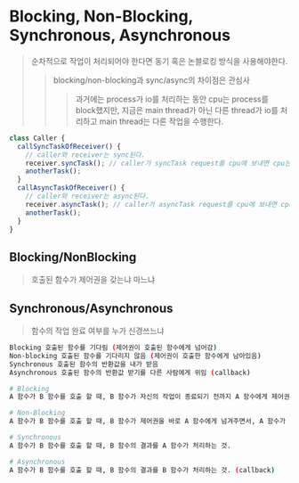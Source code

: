 # Blocking, Non-Blocking, Synchronous, Asynchronous

> 순차적으로 작업이 처리되어야 한다면 동기 혹은 논블로킹 방식을 사용해야한다.
>
> > blocking/non-blocking과 sync/async의 차이점은 관심사
> >
> > > 과거에는 process가 io를 처리하는 동안 cpu는 process를 block했지만, 지금은 main thread가 아닌 다른 thread가 io를 처리하고 main thread는 다른 작업을 수행한다.

```js
class Caller {
  callSyncTaskOfReceiver() {
    // caller와 receiver는 sync된다.
    receiver.syncTask(); // caller가 syncTask request를 cpu에 보내면 cpu는 syncTask를 실행, caller를 block
    anotherTask();
  }
  callAsyncTaskOfReceiver() {
    // caller와 receiver는 async된다.
    receiver.asyncTask(); // caller가 asyncTask request를 cpu에 보내면 cpu는 asyncTask를 실행, caller를 block하지 않고 다른 작업을 수행
    anotherTask();
  }
}
```

## Blocking/NonBlocking

> 호출된 함수가 제어권을 갖는냐 마느냐

## Synchronous/Asynchronous

> 함수의 작업 완료 여부를 누가 신경쓰느냐

```sh
Blocking 호출된 함수를 기다림 (제어권이 호출된 함수에게 넘어감)
Non-blocking 호출된 함수를 기다리지 않음 (제어권이 호출한 함수에게 남아있음)
Synchronous 호출된 함수의 반환값을 내가 받음
Asynchronous 호출된 함수의 반환값 받기를 다른 사람에게 위임 (callback)

# Blocking
A 함수가 B 함수를 호출 할 때, B 함수가 자신의 작업이 종료되기 전까지 A 함수에게 제어권을 돌려주지 않는 것

# Non-Blocking
A 함수가 B 함수를 호출 할 때, B 함수가 제어권을 바로 A 함수에게 넘겨주면서, A 함수가 다른 일을 할 수 있도록 하는 것.

# Synchronous
A 함수가 B 함수를 호출 할 때, B 함수의 결과를 A 함수가 처리하는 것.

# Asynchronous
A 함수가 B 함수를 호출 할 때, B 함수의 결과를 B 함수가 처리하는 것. (callback)
```
